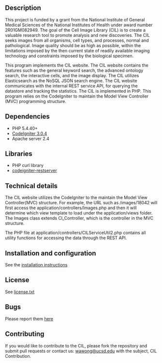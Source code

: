## Description
This project is funded by a grant from the National Institute of General Medical Sciences of the National Institutes of 
Health under award number 2R01GM082949. The goal of the Cell Image Library (CIL) is to create a valuable research tool 
to promote analysis and new discoveries. The CIL seeks images from all organisms, cell types, and processes, normal 
and pathological. Image quality should be as high as possible, within the limitations imposed by the then current state of readily available imaging technology 
and constraints imposed by the biological specimen.

This program implements the CIL website. The CIL website contains the features such as the general keyword search, the 
advanced ontology search, the interactive cells, and the image display. The CIL utilizes Elasticsearch as the NoSQL 
JSON search engine.  The CIL website communicates with the internal REST service API, for querying the datastore and 
tracking the statistics. The CIL is implemented in PHP. This program relies on the CodeIgniter to maintain the Model View Controller (MVC) 
programming structure.

## Dependencies
* PHP 5.4.40+
* [CodeIgniter 3.0.4](https://www.codeigniter.com/)
* Apache server 2.4


## Libraries
* PHP curl library
* [codeigniter-restserver](https://github.com/chriskacerguis/codeigniter-restserver)


## Technical details
The CIL website utilizes the CodeIgniter to the maintain the Model View Controller(MVC) structure. For example, 
the URL such as /images/18042 will first access the application/controllers/Images.php and then it will determine which
view template to load under the application/views folder. The Images class extends CI_Controller, which is the controller 
in the MVC structure. 

The PHP file at application/controllers/CILServiceUtil2.php contains all utility functions for accessing the data through the REST API.

## Installation and configuration
See the [installation instructions](https://github.com/CRBS/CIL_PHP_Website/wiki/Installation_Instruction)


## License
See [license.txt](https://github.com/CRBS/CIL_PHP_Website/blob/master/license.txt)

## Bugs
Please report them [here](https://github.com/CRBS/CIL_PHP_Website/issues)

## Contributing
If you would like to contribute to the CIL, please fork the repository and submit pull requests or contact us: wawong@ucsd.edu with the subject, CIL Contribution.